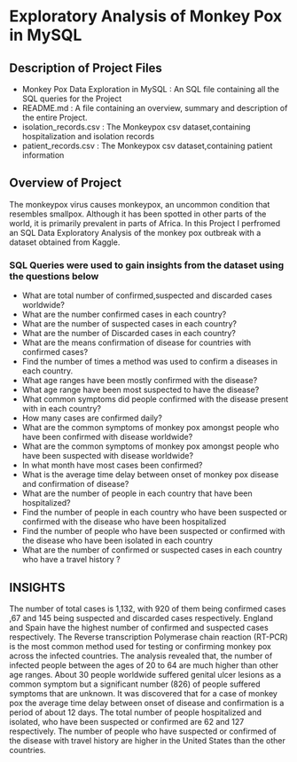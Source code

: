 # Exploratory Analysis of Monkey Pox in MySQL

## Description of Project Files
- Monkey Pox Data Exploration in MySQL : An SQL file containing all the SQL queries for the Project
- README.md : A file containing an overview, summary and description of the entire Project.
- isolation_records.csv : The Monkeypox csv dataset,containing hospitalization and isolation records
- patient_records.csv : The Monkeypox csv dataset,containing patient information


## Overview of Project
The monkeypox virus causes monkeypox, an uncommon condition that resembles smallpox. Although it has been spotted in other parts of the world, it is primarily prevalent 
in parts of Africa. In this Project I perfromed an SQL Data Exploratory Analysis of the monkey pox outbreak with a dataset obtained from Kaggle.

### SQL Queries were used to gain insights from the dataset using the questions below

- What are total number of confirmed,suspected and discarded cases worldwide?
- What are the number confirmed cases in each country?
- What are the number of suspected cases in each country?
- What are the number of Discarded cases in each country?
- What are the means confirmation of disease for countries with confirmed cases?
- Find the number of times a method was used to confirm a diseases in each country.
- What age ranges have been mostly confirmed with the disease?
- What age range have been most suspected to have the disease?
- What common symptoms did people confirmed with the disease present with in each country?
- How many cases are confirmed daily?
- What are the common symptoms of monkey pox amongst people who have been confirmed with disease worldwide?
- What are the common symptoms of monkey pox amongst people who have been suspected with disease worldwide?
- In what month have most cases been confirmed? 
- What is the average time delay between onset of monkey pox disease and confirmation of disease?
- What are the number of people in each country that have been hospitalized?
- Find the number of people in each country who have been suspected or confirmed with the disease who have been hospitalized
- Find the number of people who have been suspected or confirmed with the disease who have been isolated in each country
- What are the number of confirmed or suspected cases in each country who have a travel history ?

## INSIGHTS
The number of total cases is 1,132, with 920 of them being confirmed cases ,67 and 145 being suspected and discarded cases respectively. England and Spain have the highest number of confirmed and suspected cases respectively. The Reverse transcription Polymerase chain reaction (RT-PCR) is the most common method used for testing or confirming monkey pox across the infected countries. The analysis revealed that, the number of infected people between the ages of 20 to 64 are much higher than other age ranges. About 30 people worldwide suffered genital ulcer lesions as a common symptom but a significant number (826) of people suffered symptoms that are unknown. It was discovered that for a case of monkey pox the average time delay between onset of disease and confirmation is a period of about 12 days. The total number of people hospitalized and isolated, who have been suspected or confirmed are 62 and 127 respectively. The number of people who have suspected or confirmed of the disease with travel history are higher in the United States than the other countries.


